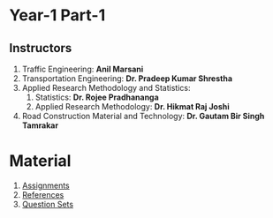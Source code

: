 # Year-1 Part-1

## Instructors
1. Traffic Engineering: **Anil Marsani**
2. Transportation Engineering: **Dr. Pradeep Kumar Shrestha**
3. Applied Research Methodology and Statistics:
   1. Statistics: **Dr. Rojee Pradhananga**
   2. Applied Research Methodology: **Dr. Hikmat Raj Joshi**
5. Road Construction Material and Technology: **Dr. Gautam Bir Singh Tamrakar**

# Material
1. [Assignments](https://drive.google.com/drive/folders/1STdMWOS62BKT1naUXBIk1KfkC5xm4g6v?usp=sharing)
2. [References](https://drive.google.com/drive/folders/1VMSlpMmKj9ypfERMeXstWgy3Pgj1zLJ9?usp=sharing)
3. [Question Sets](https://github.com/pragyanone/MSTrE2079/tree/main/Year-1%20Part-1/Question%20Sets)
